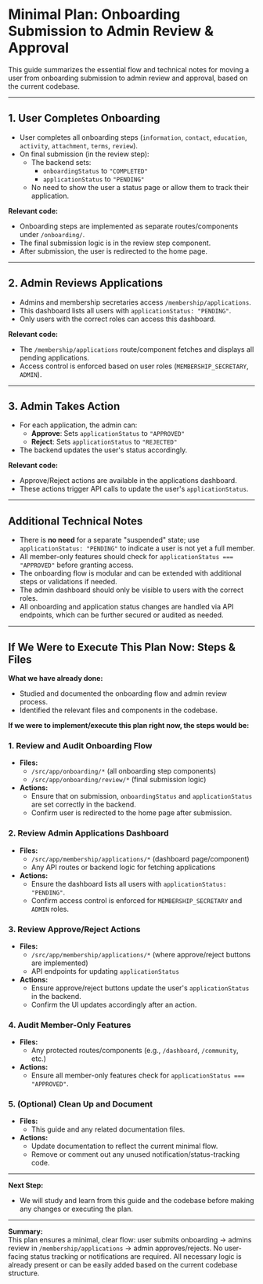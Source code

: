 # Minimal Plan: Onboarding Submission to Admin Review & Approval

This guide summarizes the essential flow and technical notes for moving a user from onboarding submission to admin review and approval, based on the current codebase.

---

## 1. User Completes Onboarding

- User completes all onboarding steps (`information`, `contact`, `education`, `activity`, `attachment`, `terms`, `review`).
- On final submission (in the review step):
  - The backend sets:
    - `onboardingStatus` to `"COMPLETED"`
    - `applicationStatus` to `"PENDING"`
  - No need to show the user a status page or allow them to track their application.

**Relevant code:**  
- Onboarding steps are implemented as separate routes/components under `/onboarding/`.
- The final submission logic is in the review step component.
- After submission, the user is redirected to the home page.

---

## 2. Admin Reviews Applications

- Admins and membership secretaries access `/membership/applications`.
- This dashboard lists all users with `applicationStatus: "PENDING"`.
- Only users with the correct roles can access this dashboard.

**Relevant code:**  
- The `/membership/applications` route/component fetches and displays all pending applications.
- Access control is enforced based on user roles (`MEMBERSHIP_SECRETARY`, `ADMIN`).

---

## 3. Admin Takes Action

- For each application, the admin can:
  - **Approve**: Sets `applicationStatus` to `"APPROVED"`
  - **Reject**: Sets `applicationStatus` to `"REJECTED"`
- The backend updates the user's status accordingly.

**Relevant code:**  
- Approve/Reject actions are available in the applications dashboard.
- These actions trigger API calls to update the user's `applicationStatus`.

---

## Additional Technical Notes

- There is **no need** for a separate "suspended" state; use `applicationStatus: "PENDING"` to indicate a user is not yet a full member.
- All member-only features should check for `applicationStatus === "APPROVED"` before granting access.
- The onboarding flow is modular and can be extended with additional steps or validations if needed.
- The admin dashboard should only be visible to users with the correct roles.
- All onboarding and application status changes are handled via API endpoints, which can be further secured or audited as needed.

---

## If We Were to Execute This Plan Now: Steps & Files

**What we have already done:**
- Studied and documented the onboarding flow and admin review process.
- Identified the relevant files and components in the codebase.

**If we were to implement/execute this plan right now, the steps would be:**

### 1. Review and Audit Onboarding Flow
- **Files:**  
  - `/src/app/onboarding/*` (all onboarding step components)
  - `/src/app/onboarding/review/*` (final submission logic)
- **Actions:**  
  - Ensure that on submission, `onboardingStatus` and `applicationStatus` are set correctly in the backend.
  - Confirm user is redirected to the home page after submission.

### 2. Review Admin Applications Dashboard
- **Files:**  
  - `/src/app/membership/applications/*` (dashboard page/component)
  - Any API routes or backend logic for fetching applications
- **Actions:**  
  - Ensure the dashboard lists all users with `applicationStatus: "PENDING"`.
  - Confirm access control is enforced for `MEMBERSHIP_SECRETARY` and `ADMIN` roles.

### 3. Review Approve/Reject Actions
- **Files:**  
  - `/src/app/membership/applications/*` (where approve/reject buttons are implemented)
  - API endpoints for updating `applicationStatus`
- **Actions:**  
  - Ensure approve/reject buttons update the user's `applicationStatus` in the backend.
  - Confirm the UI updates accordingly after an action.

### 4. Audit Member-Only Features
- **Files:**  
  - Any protected routes/components (e.g., `/dashboard`, `/community`, etc.)
- **Actions:**  
  - Ensure all member-only features check for `applicationStatus === "APPROVED"`.

### 5. (Optional) Clean Up and Document
- **Files:**  
  - This guide and any related documentation files.
- **Actions:**  
  - Update documentation to reflect the current minimal flow.
  - Remove or comment out any unused notification/status-tracking code.

---

**Next Step:**  
- We will study and learn from this guide and the codebase before making any changes or executing the plan.

---

**Summary:**  
This plan ensures a minimal, clear flow: user submits onboarding → admins review in `/membership/applications` → admin approves/rejects. No user-facing status tracking or notifications are required. All necessary logic is already present or can be easily added based on the current codebase structure. 